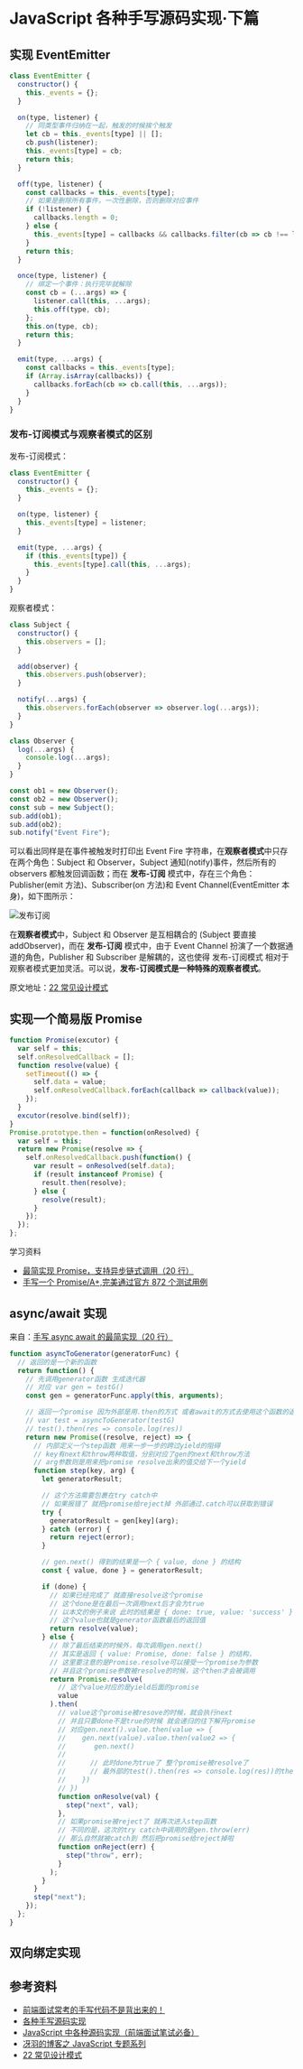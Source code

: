 # JavaScript 各种手写源码实现·下篇

## 实现 EventEmitter

```js
class EventEmitter {
  constructor() {
    this._events = {};
  }

  on(type, listener) {
    // 同类型事件归纳在一起，触发的时候挨个触发
    let cb = this._events[type] || [];
    cb.push(listener);
    this._events[type] = cb;
    return this;
  }

  off(type, listener) {
    const callbacks = this._events[type];
    // 如果是删除所有事件，一次性删除，否则删除对应事件
    if (!listener) {
      callbacks.length = 0;
    } else {
      this._events[type] = callbacks && callbacks.filter(cb => cb !== listener);
    }
    return this;
  }

  once(type, listener) {
    // 绑定一个事件：执行完毕就解除
    const cb = (...args) => {
      listener.call(this, ...args);
      this.off(type, cb);
    };
    this.on(type, cb);
    return this;
  }

  emit(type, ...args) {
    const callbacks = this._events[type];
    if (Array.isArray(callbacks)) {
      callbacks.forEach(cb => cb.call(this, ...args));
    }
  }
}
```

### 发布-订阅模式与观察者模式的区别

发布-订阅模式：

```js
class EventEmitter {
  constructor() {
    this._events = {};
  }

  on(type, listener) {
    this._events[type] = listener;
  }

  emit(type, ...args) {
    if (this._events[type]) {
      this._events[type].call(this, ...args);
    }
  }
}
```

观察者模式：

```js
class Subject {
  constructor() {
    this.observers = [];
  }

  add(observer) {
    this.observers.push(observer);
  }

  notify(...args) {
    this.observers.forEach(observer => observer.log(...args));
  }
}

class Observer {
  log(...args) {
    console.log(...args);
  }
}

const ob1 = new Observer();
const ob2 = new Observer();
const sub = new Subject();
sub.add(ob1);
sub.add(ob2);
sub.notify("Event Fire");
```

可以看出同样是在事件被触发时打印出 Event Fire 字符串，在**观察者模式**中只存在两个角色：Subject 和 Observer，Subject 通知(notify)事件，然后所有的 observers 都触发回调函数；而在 **发布-订阅** 模式中，存在三个角色：Publisher(emit 方法)、Subscriber(on 方法)和 Event Channel(EventEmitter 本身)，如下图所示：

![发布订阅](https://user-images.githubusercontent.com/19526072/78503711-ec384100-779a-11ea-8f3e-1017eecce274.png)

在**观察者模式**中，Subject 和 Observer 是互相耦合的 (Subject 要直接 addObserver)，而在 **发布-订阅** 模式中，由于 Event Channel 扮演了一个数据通道的角色，Publisher 和 Subscriber 是解耦的，这也使得 发布-订阅模式 相对于观察者模式更加灵活。可以说，**发布-订阅模式是一种特殊的观察者模式**。

原文地址：[22 常见设计模式](https://www.imooc.com/read/68/article/1567)

## 实现一个简易版 Promise

```js
function Promise(excutor) {
  var self = this;
  self.onResolvedCallback = [];
  function resolve(value) {
    setTimeout(() => {
      self.data = value;
      self.onResolvedCallback.forEach(callback => callback(value));
    });
  }
  excutor(resolve.bind(self));
}
Promise.prototype.then = function(onResolved) {
  var self = this;
  return new Promise(resolve => {
    self.onResolvedCallback.push(function() {
      var result = onResolved(self.data);
      if (result instanceof Promise) {
        result.then(resolve);
      } else {
        resolve(result);
      }
    });
  });
};
```

学习资料

- [最简实现 Promise，支持异步链式调用（20 行）](https://juejin.im/post/5e6f4579f265da576429a907)
- [手写一个 Promise/A+,完美通过官方 872 个测试用例](https://juejin.im/post/5e8bec156fb9a03c4d40f4bc)

## async/await 实现

来自：[手写 async await 的最简实现（20 行）](https://juejin.im/post/5e79e841f265da5726612b6e)

```js
function asyncToGenerator(generatorFunc) {
  // 返回的是一个新的函数
  return function() {
    // 先调用generator函数 生成迭代器
    // 对应 var gen = testG()
    const gen = generatorFunc.apply(this, arguments);

    // 返回一个promise 因为外部是用.then的方式 或者await的方式去使用这个函数的返回值的
    // var test = asyncToGenerator(testG)
    // test().then(res => console.log(res))
    return new Promise((resolve, reject) => {
      // 内部定义一个step函数 用来一步一步的跨过yield的阻碍
      // key有next和throw两种取值，分别对应了gen的next和throw方法
      // arg参数则是用来把promise resolve出来的值交给下一个yield
      function step(key, arg) {
        let generatorResult;

        // 这个方法需要包裹在try catch中
        // 如果报错了 就把promise给reject掉 外部通过.catch可以获取到错误
        try {
          generatorResult = gen[key](arg);
        } catch (error) {
          return reject(error);
        }

        // gen.next() 得到的结果是一个 { value, done } 的结构
        const { value, done } = generatorResult;

        if (done) {
          // 如果已经完成了 就直接resolve这个promise
          // 这个done是在最后一次调用next后才会为true
          // 以本文的例子来说 此时的结果是 { done: true, value: 'success' }
          // 这个value也就是generator函数最后的返回值
          return resolve(value);
        } else {
          // 除了最后结束的时候外，每次调用gen.next()
          // 其实是返回 { value: Promise, done: false } 的结构，
          // 这里要注意的是Promise.resolve可以接受一个promise为参数
          // 并且这个promise参数被resolve的时候，这个then才会被调用
          return Promise.resolve(
            // 这个value对应的是yield后面的promise
            value
          ).then(
            // value这个promise被resove的时候，就会执行next
            // 并且只要done不是true的时候 就会递归的往下解开promise
            // 对应gen.next().value.then(value => {
            //    gen.next(value).value.then(value2 => {
            //       gen.next()
            //
            //      // 此时done为true了 整个promise被resolve了
            //      // 最外部的test().then(res => console.log(res))的then就开始执行了
            //    })
            // })
            function onResolve(val) {
              step("next", val);
            },
            // 如果promise被reject了 就再次进入step函数
            // 不同的是，这次的try catch中调用的是gen.throw(err)
            // 那么自然就被catch到 然后把promise给reject掉啦
            function onReject(err) {
              step("throw", err);
            }
          );
        }
      }
      step("next");
    });
  };
}
```

## 双向绑定实现

## 参考资料

- [前端面试常考的手写代码不是背出来的！](https://juejin.im/post/5e57048b6fb9a07cc845a9ef)
- [各种手写源码实现](https://mp.weixin.qq.com/s?__biz=Mzg5ODA5NTM1Mw==&mid=2247485202&idx=1&sn=1a668530cdce1eaf53c2ec6d796fdd7b&chksm=c0668684f7110f922045c7a4539f78c51458ccafd5204ba7d89ad461ed360a1c14ed07778068&mpshare=1&scene=23&srcid=0329UG1H5LSPIxcKsQwUWXlo&sharer_sharetime=1585447184050&sharer_shareid=73865875704bcba3caa8b09c62f6bd7a%23rd)
- [JavaScript 中各种源码实现（前端面试笔试必备）](https://maimai.cn/article/detail?fid=1414317645&efid=GX16EiGB-SbwDA5N9-zXBQ&use_rn=1&from=timeline&isappinstalled=0)
- [冴羽的博客之 JavaScript 专题系列](https://github.com/mqyqingfeng/Blog)
- [22 常见设计模式](https://www.imooc.com/read/68/article/1567)
